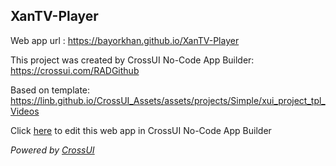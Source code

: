 ## XanTV-Player
Web app url : https://bayorkhan.github.io/XanTV-Player

This project was created by CrossUI No-Code App Builder: https://crossui.com/RADGithub

Based on template: https://linb.github.io/CrossUI_Assets/assets/projects/Simple/xui_project_tpl_Videos

Click [here](https://crossui.com/RADGithub/#!from=github&owner=bayorkhan&repo=XanTV-Player) to edit this web app in CrossUI No-Code App Builder

<i>Powered by [CrossUI](https://crossui.com)</i>
